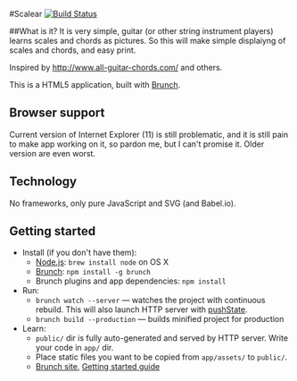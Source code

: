 #Scalear
[![Build Status](https://travis-ci.org/juhyxx/scalear.svg?branch=master)](https://travis-ci.org/juhyxx/scalear)


##What is it?
It is very simple, guitar (or other string instrument players) learns scales and chords as pictures. So this will make simple displaiyng of scales and chords, and easy print.

Inspired by http://www.all-guitar-chords.com/ and others.

 This is a HTML5 application, built with [Brunch](http://brunch.io).
## Browser support
Current version of Internet Explorer (11) is still problematic, and it is still pain to make app working on it, so pardon me, but I can't promise it.
Older version are even worst.

## Technology
No frameworks, only pure JavaScript and SVG (and Babel.io).



## Getting started
* Install (if you don't have them):
    * [Node.js](http://nodejs.org): `brew install node` on OS X
    * [Brunch](http://brunch.io): `npm install -g brunch`
    * Brunch plugins and app dependencies: `npm install`
* Run:
    * `brunch watch --server` — watches the project with continuous rebuild. This will also launch HTTP server with [pushState](https://developer.mozilla.org/en-US/docs/Web/Guide/API/DOM/Manipulating_the_browser_history).
    * `brunch build --production` — builds minified project for production
* Learn:
    * `public/` dir is fully auto-generated and served by HTTP server.  Write your code in `app/` dir.
    * Place static files you want to be copied from `app/assets/` to `public/`.
    * [Brunch site](http://brunch.io), [Getting started guide](https://github.com/brunch/brunch-guide#readme)
